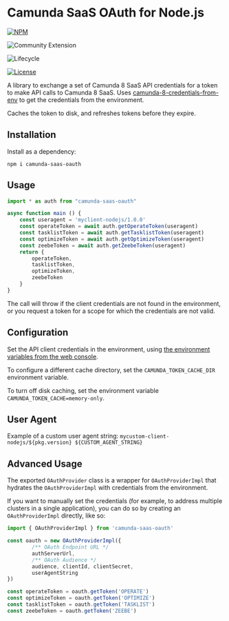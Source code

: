 # Camunda SaaS OAuth for Node.js

 [![NPM](https://nodei.co/npm/camunda-saas-oauth.png)](https://npmjs.org/package/camunda-saas-oauth) 

![Community Extension](https://img.shields.io/badge/Community%20Extension-An%20open%20source%20community%20maintained%20project-FF4700)

![Lifecycle](https://img.shields.io/badge/Lifecycle-Stable-brightgreen)

[![License](https://img.shields.io/badge/License-Apache%202.0-blue.svg)](https://opensource.org/licenses/Apache-2.0)

A library to exchange a set of Camunda 8 SaaS API credentials for a token to make API calls to Camunda 8 SaaS. Uses [camunda-8-credentials-from-env](https://github.com/camunda-community-hub/camunda-8-credentials-from-env) to get the credentials from the environment.

Caches the token to disk, and refreshes tokens before they expire.

## Installation

Install as a dependency:

```
npm i camunda-saas-oauth
```

## Usage 

```typescript
import * as auth from "camunda-saas-oauth"

async function main () {
    const useragent = 'myclient-nodejs/1.0.0'
    const operateToken = await auth.getOperateToken(useragent)
    const tasklistToken = await auth.getTasklistToken(useragent)
    const optimizeToken = await auth.getOptimizeToken(useragent)
    const zeebeToken = await auth.getZeebeToken(useragent)
    return {
        operateToken,
        tasklistToken,
        optimizeToken,
        zeebeToken
    }
}   
```

The call will throw if the client credentials are not found in the environment, or you request a token for a scope for which the credentials are not valid. 

## Configuration

Set the API client credentials in the environment, using [the environment variables from the web console](https://docs.camunda.io/docs/components/console/manage-clusters/manage-api-clients/).

To configure a different cache directory, set the `CAMUNDA_TOKEN_CACHE_DIR` environment variable.

To turn off disk caching, set the environment variable `CAMUNDA_TOKEN_CACHE=memory-only`.

## User Agent

Example of a custom user agent string: `mycustom-client-nodejs/${pkg.version} ${CUSTOM_AGENT_STRING}`

## Advanced Usage

The exported `OAuthProvider` class is a wrapper for `OAuthProviderImpl` that hydrates the `OAuthProviderImpl` with credentials from the environment. 

If you want to manually set the credentials (for example, to address multiple clusters in a single application), you can do so by creating an `OAuthProviderImpl` directly, like so:

```typescript
import { OAuthProviderImpl } from 'camunda-saas-oauth'

const oauth = new OAuthProviderImpl({
        /** OAuth Endpoint URL */
        authServerUrl,
        /** OAuth Audience */
        audience, clientId, clientSecret,
        userAgentString
})

const operateToken = oauth.getToken('OPERATE')
const optimizeToken = oauth.getToken('OPTIMIZE')
const tasklistToken = oauth.getToken('TASKLIST')
const zeebeToken = oauth.getToken('ZEEBE')
```


